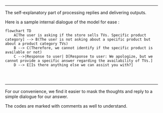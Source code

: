 
<hr>

The self-explanatory part of processing replies and delivering outputs. 

Here is a sample internal dialogue of the model for ease :

```mermaid
flowchart TD
    A[The user is asking if the store sells TVs. Specific product category] --> B(The user is not asking about a specific product but about a product category TVs)
    B --> C(Therefore, we cannot identify if the specific product is available or not)
    C -->|Response to user| D[Response to user: We apologize, but we cannot provide a specific answer regarding the availability of TVs.]
    D --> E[Is there anything else we can assist you with?]


  
```

--- 
For our convenience, we find it easier to mask the thoughts and reply to a simple dialogue for our answer. 

The codes are marked with comments as well to understand. 
